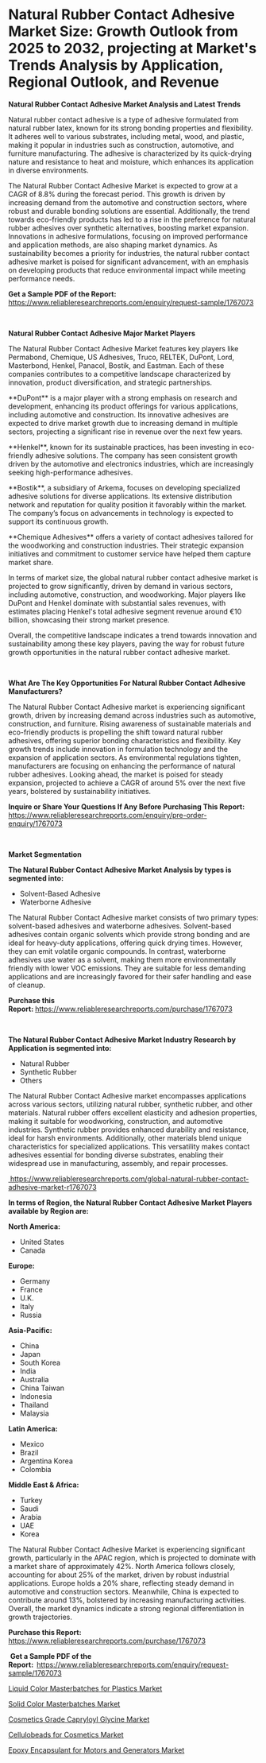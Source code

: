 <p><h1>Natural Rubber Contact Adhesive Market Size: Growth Outlook from 2025 to 2032, projecting at Market's Trends Analysis by Application, Regional Outlook, and Revenue</h1></p><p><strong>Natural Rubber Contact Adhesive Market Analysis and Latest Trends</strong></p>
<p><p>Natural rubber contact adhesive is a type of adhesive formulated from natural rubber latex, known for its strong bonding properties and flexibility. It adheres well to various substrates, including metal, wood, and plastic, making it popular in industries such as construction, automotive, and furniture manufacturing. The adhesive is characterized by its quick-drying nature and resistance to heat and moisture, which enhances its application in diverse environments.</p><p>The Natural Rubber Contact Adhesive Market is expected to grow at a CAGR of 8.8% during the forecast period. This growth is driven by increasing demand from the automotive and construction sectors, where robust and durable bonding solutions are essential. Additionally, the trend towards eco-friendly products has led to a rise in the preference for natural rubber adhesives over synthetic alternatives, boosting market expansion. Innovations in adhesive formulations, focusing on improved performance and application methods, are also shaping market dynamics. As sustainability becomes a priority for industries, the natural rubber contact adhesive market is poised for significant advancement, with an emphasis on developing products that reduce environmental impact while meeting performance needs.</p></p>
<p><strong>Get a Sample PDF of the Report:&nbsp;</strong> <a href="https://www.reliableresearchreports.com/enquiry/request-sample/1767073?utm_campaign=115&utm_medium=2&utm_source=Github&utm_content=ia&utm_term=02022025&utm_id=natural-rubber-contact-adhesive">https://www.reliableresearchreports.com/enquiry/request-sample/1767073</a></p>
<p>&nbsp;</p>
<p><strong>Natural Rubber Contact Adhesive Major Market Players</strong></p>
<p><p>The Natural Rubber Contact Adhesive Market features key players like Permabond, Chemique, US Adhesives, Truco, RELTEK, DuPont, Lord, Masterbond, Henkel, Panacol, Bostik, and Eastman. Each of these companies contributes to a competitive landscape characterized by innovation, product diversification, and strategic partnerships.</p><p>**DuPont** is a major player with a strong emphasis on research and development, enhancing its product offerings for various applications, including automotive and construction. Its innovative adhesives are expected to drive market growth due to increasing demand in multiple sectors, projecting a significant rise in revenue over the next few years.</p><p>**Henkel**, known for its sustainable practices, has been investing in eco-friendly adhesive solutions. The company has seen consistent growth driven by the automotive and electronics industries, which are increasingly seeking high-performance adhesives.</p><p>**Bostik**, a subsidiary of Arkema, focuses on developing specialized adhesive solutions for diverse applications. Its extensive distribution network and reputation for quality position it favorably within the market. The company’s focus on advancements in technology is expected to support its continuous growth.</p><p>**Chemique Adhesives** offers a variety of contact adhesives tailored for the woodworking and construction industries. Their strategic expansion initiatives and commitment to customer service have helped them capture market share.</p><p>In terms of market size, the global natural rubber contact adhesive market is projected to grow significantly, driven by demand in various sectors, including automotive, construction, and woodworking. Major players like DuPont and Henkel dominate with substantial sales revenues, with estimates placing Henkel's total adhesive segment revenue around €10 billion, showcasing their strong market presence.</p><p>Overall, the competitive landscape indicates a trend towards innovation and sustainability among these key players, paving the way for robust future growth opportunities in the natural rubber contact adhesive market.</p></p>
<p>&nbsp;</p>
<p><strong>What Are The Key Opportunities For Natural Rubber Contact Adhesive Manufacturers?</strong></p>
<p><p>The Natural Rubber Contact Adhesive market is experiencing significant growth, driven by increasing demand across industries such as automotive, construction, and furniture. Rising awareness of sustainable materials and eco-friendly products is propelling the shift toward natural rubber adhesives, offering superior bonding characteristics and flexibility. Key growth trends include innovation in formulation technology and the expansion of application sectors. As environmental regulations tighten, manufacturers are focusing on enhancing the performance of natural rubber adhesives. Looking ahead, the market is poised for steady expansion, projected to achieve a CAGR of around 5% over the next five years, bolstered by sustainability initiatives.</p></p>
<p><strong>Inquire or Share Your Questions If Any Before Purchasing This Report:</strong> <a href="https://www.reliableresearchreports.com/enquiry/pre-order-enquiry/1767073?utm_campaign=115&utm_medium=2&utm_source=Github&utm_content=ia&utm_term=02022025&utm_id=natural-rubber-contact-adhesive">https://www.reliableresearchreports.com/enquiry/pre-order-enquiry/1767073</a></p>
<p>&nbsp;</p>
<p><strong>Market Segmentation</strong></p>
<p><strong>The Natural Rubber Contact Adhesive Market Analysis by types is segmented into:</strong></p>
<p><ul><li>Solvent-Based Adhesive</li><li>Waterborne Adhesive</li></ul></p>
<p><p>The Natural Rubber Contact Adhesive market consists of two primary types: solvent-based adhesives and waterborne adhesives. Solvent-based adhesives contain organic solvents which provide strong bonding and are ideal for heavy-duty applications, offering quick drying times. However, they can emit volatile organic compounds. In contrast, waterborne adhesives use water as a solvent, making them more environmentally friendly with lower VOC emissions. They are suitable for less demanding applications and are increasingly favored for their safer handling and ease of cleanup.</p></p>
<p><strong>Purchase this Report:&nbsp;</strong><a href="https://www.reliableresearchreports.com/purchase/1767073?utm_campaign=115&utm_medium=2&utm_source=Github&utm_content=ia&utm_term=02022025&utm_id=natural-rubber-contact-adhesive">https://www.reliableresearchreports.com/purchase/1767073</a></p>
<p>&nbsp;</p>
<p><strong>The Natural Rubber Contact Adhesive Market Industry Research by Application is segmented into:</strong></p>
<p><ul><li>Natural Rubber</li><li>Synthetic Rubber</li><li>Others</li></ul></p>
<p><p>The Natural Rubber Contact Adhesive market encompasses applications across various sectors, utilizing natural rubber, synthetic rubber, and other materials. Natural rubber offers excellent elasticity and adhesion properties, making it suitable for woodworking, construction, and automotive industries. Synthetic rubber provides enhanced durability and resistance, ideal for harsh environments. Additionally, other materials blend unique characteristics for specialized applications. This versatility makes contact adhesives essential for bonding diverse substrates, enabling their widespread use in manufacturing, assembly, and repair processes.</p></p>
<p><a href="https://www.reliableresearchreports.com/global-natural-rubber-contact-adhesive-market-r1767073?utm_campaign=115&utm_medium=2&utm_source=Github&utm_content=ia&utm_term=02022025&utm_id=natural-rubber-contact-adhesive">&nbsp;https://www.reliableresearchreports.com/global-natural-rubber-contact-adhesive-market-r1767073</a></p>
<p><strong>In terms of Region, the Natural Rubber Contact Adhesive Market Players available by Region are:</strong></p>
<p>
    <p> <strong> North America: </strong>
        <ul>
            <li>United States</li>
            <li>Canada</li>
        </ul>
        </p> 
    <p> <strong> Europe: </strong>
        <ul>
            <li>Germany</li>
            <li>France</li>
            <li>U.K.</li>
            <li>Italy</li>
            <li>Russia</li>
        </ul>
        </p> 
    <p> <strong> Asia-Pacific: </strong>
        <ul>
            <li>China</li>
            <li>Japan</li>
            <li>South Korea</li>
            <li>India</li>
            <li>Australia</li>
            <li>China Taiwan</li>
            <li>Indonesia</li>
            <li>Thailand</li>
            <li>Malaysia</li>
        </ul>
        </p> 
    <p> <strong> Latin America: </strong>
        <ul>
            <li>Mexico</li>
            <li>Brazil</li>
            <li>Argentina Korea</li>
            <li>Colombia</li>
        </ul>
        </p> 
    <p> <strong> Middle East & Africa: </strong>
        <ul>
            <li>Turkey</li>
            <li>Saudi</li>
            <li>Arabia</li>
            <li>UAE</li>
            <li>Korea</li>
        </ul>
    </p>
    </p>
<p><p>The Natural Rubber Contact Adhesive Market is experiencing significant growth, particularly in the APAC region, which is projected to dominate with a market share of approximately 42%. North America follows closely, accounting for about 25% of the market, driven by robust industrial applications. Europe holds a 20% share, reflecting steady demand in automotive and construction sectors. Meanwhile, China is expected to contribute around 13%, bolstered by increasing manufacturing activities. Overall, the market dynamics indicate a strong regional differentiation in growth trajectories.</p></p>
<p><strong>Purchase this Report: </strong><a href="https://www.reliableresearchreports.com/purchase/1767073?utm_campaign=115&utm_medium=2&utm_source=Github&utm_content=ia&utm_term=02022025&utm_id=natural-rubber-contact-adhesive">https://www.reliableresearchreports.com/purchase/1767073</a></p>
<p>&nbsp;<strong>Get a Sample PDF of the Report:&nbsp;&nbsp;</strong><a href="https://www.reliableresearchreports.com/enquiry/request-sample/1767073?utm_campaign=115&utm_medium=2&utm_source=Github&utm_content=ia&utm_term=02022025&utm_id=natural-rubber-contact-adhesive">https://www.reliableresearchreports.com/enquiry/request-sample/1767073</a></p>
<p><strong></strong></p>
<p><p><a href="https://github.com/akrachveslov/Market-Research-Report-List-1/blob/main/liquid-color-masterbatches-for-plastics-market.md?utm_campaign=115&utm_medium=2&utm_source=Github&utm_content=ia&utm_term=02022025&utm_id=natural-rubber-contact-adhesive">Liquid Color Masterbatches for Plastics Market</a></p><p><a href="https://github.com/adyawafurber1/Market-Research-Report-List-1/blob/main/solid-color-masterbatches-market.md?utm_campaign=115&utm_medium=2&utm_source=Github&utm_content=ia&utm_term=02022025&utm_id=natural-rubber-contact-adhesive">Solid Color Masterbatches Market</a></p><p><a href="https://github.com/sungbruington660/Market-Research-Report-List-1/blob/main/cosmetics-grade-capryloyl-glycine-market.md?utm_campaign=115&utm_medium=2&utm_source=Github&utm_content=ia&utm_term=02022025&utm_id=natural-rubber-contact-adhesive">Cosmetics Grade Capryloyl Glycine Market</a></p><p><a href="https://github.com/arnoldannice0/Market-Research-Report-List-1/blob/main/cellulobeads-for-cosmetics-market.md?utm_campaign=115&utm_medium=2&utm_source=Github&utm_content=ia&utm_term=02022025&utm_id=natural-rubber-contact-adhesive">Cellulobeads for Cosmetics Market</a></p><p><a href="https://github.com/pimanoruman/Market-Research-Report-List-1/blob/main/epoxy-encapsulant-for-motors-and-generators-market.md?utm_campaign=115&utm_medium=2&utm_source=Github&utm_content=ia&utm_term=02022025&utm_id=natural-rubber-contact-adhesive">Epoxy Encapsulant for Motors and Generators Market</a></p></p>